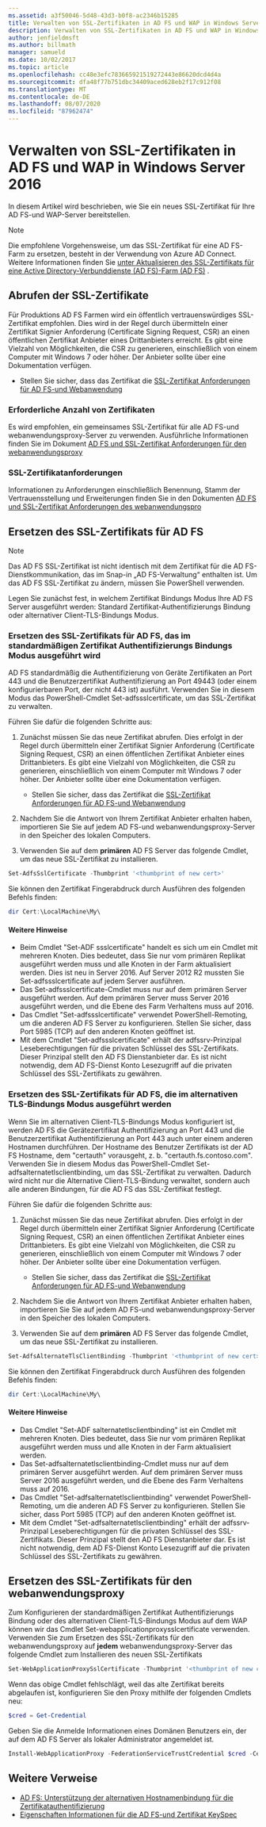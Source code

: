 ```yaml
---
ms.assetid: a3f50046-5d48-43d3-b0f8-ac2346b15285
title: Verwalten von SSL-Zertifikaten in AD FS und WAP in Windows Server 2016
description: Verwalten von SSL-Zertifikaten in AD FS und WAP in Windows Server 2016
author: jenfieldmsft
ms.author: billmath
manager: samueld
ms.date: 10/02/2017
ms.topic: article
ms.openlocfilehash: cc48e3efc783665921519272443e86620dcd4d4a
ms.sourcegitcommit: dfa48f77b751dbc34409aced628eb2f17c912f08
ms.translationtype: MT
ms.contentlocale: de-DE
ms.lasthandoff: 08/07/2020
ms.locfileid: "87962474"
---
```

# <a name="managing-ssl-certificates-in-ad-fs-and-wap-in-windows-server-2016"></a>Verwalten von SSL-Zertifikaten in AD FS und WAP in Windows Server 2016



In diesem Artikel wird beschrieben, wie Sie ein neues SSL-Zertifikat für Ihre AD FS-und WAP-Server bereitstellen.

>[!NOTE]
>Die empfohlene Vorgehensweise, um das SSL-Zertifikat für eine AD FS-Farm zu ersetzen, besteht in der Verwendung von Azure AD Connect.  Weitere Informationen finden Sie [unter Aktualisieren des SSL-Zertifikats für eine Active Directory-Verbunddienste (AD FS)-Farm (AD FS)](/azure/active-directory/connect/active-directory-aadconnectfed-ssl-update) .

## <a name="obtaining-your-ssl-certificates"></a>Abrufen der SSL-Zertifikate
Für Produktions AD FS Farmen wird ein öffentlich vertrauenswürdiges SSL-Zertifikat empfohlen. Dies wird in der Regel durch übermitteln einer Zertifikat Signier Anforderung (Certificate Signing Request, CSR) an einen öffentlichen Zertifikat Anbieter eines Drittanbieters erreicht. Es gibt eine Vielzahl von Möglichkeiten, die CSR zu generieren, einschließlich von einem Computer mit Windows 7 oder höher. Der Anbieter sollte über eine Dokumentation verfügen.

- Stellen Sie sicher, dass das Zertifikat die [SSL-Zertifikat Anforderungen für AD FS-und Webanwendung](../overview/ad-fs-requirements.md#BKMK_1)

### <a name="how-many-certificates-are-needed"></a>Erforderliche Anzahl von Zertifikaten
Es wird empfohlen, ein gemeinsames SSL-Zertifikat für alle AD FS-und webanwendungsproxy-Server zu verwenden. Ausführliche Informationen finden Sie im Dokument [AD FS und SSL-Zertifikat Anforderungen für den webanwendungsproxy](../overview/ad-fs-requirements.md#BKMK_1)

### <a name="ssl-certificate-requirements"></a>SSL-Zertifikatanforderungen
Informationen zu Anforderungen einschließlich Benennung, Stamm der Vertrauensstellung und Erweiterungen finden Sie in den Dokumenten [AD FS und SSL-Zertifikat Anforderungen des webanwendungspro](../overview/ad-fs-requirements.md#BKMK_1)

## <a name="replacing-the-ssl-certificate-for-ad-fs"></a>Ersetzen des SSL-Zertifikats für AD FS
> [!NOTE]
> Das AD FS SSL-Zertifikat ist nicht identisch mit dem Zertifikat für die AD FS-Dienstkommunikation, das im Snap-in „AD FS-Verwaltung“ enthalten ist. Um das AD FS SSL-Zertifikat zu ändern, müssen Sie PowerShell verwenden.

Legen Sie zunächst fest, in welchem Zertifikat Bindungs Modus Ihre AD FS Server ausgeführt werden: Standard Zertifikat-Authentifizierungs Bindung oder alternativer Client-TLS-Bindungs Modus.

### <a name="replacing-the-ssl-certificate-for-ad-fs-running-in-default-certificate-authentication-binding-mode"></a>Ersetzen des SSL-Zertifikats für AD FS, das im standardmäßigen Zertifikat Authentifizierungs Bindungs Modus ausgeführt wird
AD FS standardmäßig die Authentifizierung von Geräte Zertifikaten an Port 443 und die Benutzerzertifikat Authentifizierung an Port 49443 (oder einem konfigurierbaren Port, der nicht 443 ist) ausführt.
Verwenden Sie in diesem Modus das PowerShell-Cmdlet Set-adfssslcertificate, um das SSL-Zertifikat zu verwalten.

Führen Sie dafür die folgenden Schritte aus:

1. Zunächst müssen Sie das neue Zertifikat abrufen. Dies erfolgt in der Regel durch übermitteln einer Zertifikat Signier Anforderung (Certificate Signing Request, CSR) an einen öffentlichen Zertifikat Anbieter eines Drittanbieters. Es gibt eine Vielzahl von Möglichkeiten, die CSR zu generieren, einschließlich von einem Computer mit Windows 7 oder höher. Der Anbieter sollte über eine Dokumentation verfügen.

    * Stellen Sie sicher, dass das Zertifikat die [SSL-Zertifikat Anforderungen für AD FS-und Webanwendung](../overview/ad-fs-requirements.md#BKMK_1)

1. Nachdem Sie die Antwort von Ihrem Zertifikat Anbieter erhalten haben, importieren Sie Sie auf jedem AD FS-und webanwendungsproxy-Server in den Speicher des lokalen Computers.

1. Verwenden Sie auf dem **primären** AD FS Server das folgende Cmdlet, um das neue SSL-Zertifikat zu installieren.

```powershell
Set-AdfsSslCertificate -Thumbprint '<thumbprint of new cert>'
```

Sie können den Zertifikat Fingerabdruck durch Ausführen des folgenden Befehls finden:

```powershell
dir Cert:\LocalMachine\My\
```

#### <a name="additional-notes"></a>Weitere Hinweise

* Beim Cmdlet "Set-ADF ssslcertificate" handelt es sich um ein Cmdlet mit mehreren Knoten. Dies bedeutet, dass Sie nur vom primären Replikat ausgeführt werden muss und alle Knoten in der Farm aktualisiert werden. Dies ist neu in Server 2016. Auf Server 2012 R2 mussten Sie Set-adfssslcertificate auf jedem Server ausführen.
* Das Set-adfssslcertificate-Cmdlet muss nur auf dem primären Server ausgeführt werden. Auf dem primären Server muss Server 2016 ausgeführt werden, und die Ebene des Farm Verhaltens muss auf 2016.
* Das Cmdlet "Set-adfssslcertificate" verwendet PowerShell-Remoting, um die anderen AD FS Server zu konfigurieren. Stellen Sie sicher, dass Port 5985 (TCP) auf den anderen Knoten geöffnet ist.
* Mit dem Cmdlet "Set-adfssslcertificate" erhält der adfssrv-Prinzipal Leseberechtigungen für die privaten Schlüssel des SSL-Zertifikats. Dieser Prinzipal stellt den AD FS Dienstanbieter dar. Es ist nicht notwendig, dem AD FS-Dienst Konto Lesezugriff auf die privaten Schlüssel des SSL-Zertifikats zu gewähren.

### <a name="replacing-the-ssl-certificate-for-ad-fs-running-in-alternate-tls-binding-mode"></a>Ersetzen des SSL-Zertifikats für AD FS, die im alternativen TLS-Bindungs Modus ausgeführt werden
Wenn Sie im alternativen Client-TLS-Bindungs Modus konfiguriert ist, werden AD FS die Gerätezertifikat Authentifizierung an Port 443 und die Benutzerzertifikat Authentifizierung an Port 443 auch unter einem anderen Hostnamen durchführen. Der Hostname des Benutzer Zertifikats ist der AD FS Hostname, dem "certauth" vorausgeht, z. b. "certauth.fs.contoso.com".
Verwenden Sie in diesem Modus das PowerShell-Cmdlet Set-adfsalternatetlsclientbinding, um das SSL-Zertifikat zu verwalten. Dadurch wird nicht nur die Alternative Client-TLS-Bindung verwaltet, sondern auch alle anderen Bindungen, für die AD FS das SSL-Zertifikat festlegt.

Führen Sie dafür die folgenden Schritte aus:

1. Zunächst müssen Sie das neue Zertifikat abrufen. Dies erfolgt in der Regel durch übermitteln einer Zertifikat Signier Anforderung (Certificate Signing Request, CSR) an einen öffentlichen Zertifikat Anbieter eines Drittanbieters. Es gibt eine Vielzahl von Möglichkeiten, die CSR zu generieren, einschließlich von einem Computer mit Windows 7 oder höher. Der Anbieter sollte über eine Dokumentation verfügen.

    * Stellen Sie sicher, dass das Zertifikat die [SSL-Zertifikat Anforderungen für AD FS-und Webanwendung](../overview/ad-fs-requirements.md#BKMK_1)

1. Nachdem Sie die Antwort von Ihrem Zertifikat Anbieter erhalten haben, importieren Sie Sie auf jedem AD FS-und webanwendungsproxy-Server in den Speicher des lokalen Computers.

1. Verwenden Sie auf dem **primären** AD FS Server das folgende Cmdlet, um das neue SSL-Zertifikat zu installieren.

```powershell
Set-AdfsAlternateTlsClientBinding -Thumbprint '<thumbprint of new cert>'
```

Sie können den Zertifikat Fingerabdruck durch Ausführen des folgenden Befehls finden:

```powershell
dir Cert:\LocalMachine\My\
```

#### <a name="additional-notes"></a>Weitere Hinweise

* Das Cmdlet "Set-ADF salternatetlsclientbinding" ist ein Cmdlet mit mehreren Knoten. Dies bedeutet, dass Sie nur vom primären Replikat ausgeführt werden muss und alle Knoten in der Farm aktualisiert werden.
* Das Set-adfsalternatetlsclientbinding-Cmdlet muss nur auf dem primären Server ausgeführt werden. Auf dem primären Server muss Server 2016 ausgeführt werden, und die Ebene des Farm Verhaltens muss auf 2016.
* Das Cmdlet "Set-adfsalternatetlsclientbinding" verwendet PowerShell-Remoting, um die anderen AD FS Server zu konfigurieren. Stellen Sie sicher, dass Port 5985 (TCP) auf den anderen Knoten geöffnet ist.
* Mit dem Cmdlet "Set-adfsalternatetlsclientbinding" erhält der adfssrv-Prinzipal Leseberechtigungen für die privaten Schlüssel des SSL-Zertifikats. Dieser Prinzipal stellt den AD FS Dienstanbieter dar. Es ist nicht notwendig, dem AD FS-Dienst Konto Lesezugriff auf die privaten Schlüssel des SSL-Zertifikats zu gewähren.

## <a name="replacing-the-ssl-certificate-for-the-web-application-proxy"></a>Ersetzen des SSL-Zertifikats für den webanwendungsproxy
Zum Konfigurieren der standardmäßigen Zertifikat Authentifizierungs Bindung oder des alternativen Client-TLS-Bindungs Modus auf dem WAP können wir das Cmdlet Set-webapplicationproxysslcertificate verwenden.
Verwenden Sie zum Ersetzen des SSL-Zertifikats für den webanwendungsproxy auf **jedem** webanwendungsproxy-Server das folgende Cmdlet zum Installieren des neuen SSL-Zertifikats

```powershell
Set-WebApplicationProxySslCertificate -Thumbprint '<thumbprint of new cert>'
```

Wenn das obige Cmdlet fehlschlägt, weil das alte Zertifikat bereits abgelaufen ist, konfigurieren Sie den Proxy mithilfe der folgenden Cmdlets neu:

```powershell
$cred = Get-Credential
```

Geben Sie die Anmelde Informationen eines Domänen Benutzers ein, der auf dem AD FS Server als lokaler Administrator angemeldet ist.

```powershell
Install-WebApplicationProxy -FederationServiceTrustCredential $cred -CertificateThumbprint '<thumbprint of new cert>' -FederationServiceName 'fs.contoso.com'
```

## <a name="additional-references"></a>Weitere Verweise
* [AD FS: Unterstützung der alternativen Hostnamenbindung für die Zertifikatauthentifizierung](../operations/AD-FS-support-for-alternate-hostname-binding-for-certificate-authentication.md)
* [Eigenschaften Informationen für die AD FS-und Zertifikat KeySpec](../technical-reference/AD-FS-and-KeySpec-Property.md)
